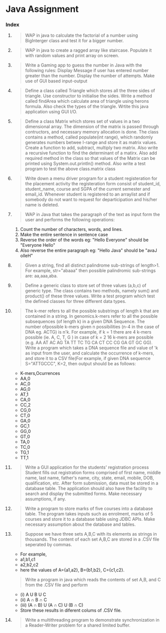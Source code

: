 # Java Assignment

### Index 

1. >WAP in java to calculate the factorial of a number using BigInterger class and test it for a bigger number.
2. >WAP in java to create a ragged array like staircase. Populate it with random values and print array on screen.
3. >Write a Gaming app to guess the number in Java with the following rules:
    Display Message if user has entered number greater than the number.
    Display the number of attempts.
    Make use of GUI based input-output 
4. >Define a class called Triangle which stores all the three sides of triangle. Use constructor to initialise the sides. Write a method called findArea which calculate area of triangle using herons formula. Also check the types of the triangle. Wrtite this java application using GUI I/O.
5. >Define a class Matrix which stores set of values in a two dimensional array. The dimension of the matrix is passed through contructors, and necessary memory allocation is done. 
The class contains a method, called populate(int range), which randomly generates numbers betwee I-range and store it as matrix values. Create a function to add, subtract, multiply two matrix. 
Also write a recursive function to find the determinant of a matirx. Also add required method in the class so that values of the Matrix can be printed using System.out.println() method. Also write a test program to test the above class.matrix class
7. >Write down a menu driver program for a student registeration for the placement activity the registeration form consist of student_id, student_name, course and SGPA of the current semester and email_id. Whenever student is registered to an arraylist and if somebody do not want to request for departicipation and his/her name is deleted.
8. >WAP in Java that takes the paragraph of the text as input form the user and performs the following operations:
    1. Count the number of characters, words, and lines. 
    2. Make the entire sentence in sentence case 
    3. Reverse the order of the words eg: "Hello Everyone" should be "Everyone Hello"
    4. Also reverse the entire paragraph eg: "Hello Java" should be "avaJ olleH"
9. >Given a string, find all distinct palindrome sub-strings of length>1. For example, str="abaaa" then possible palindromic sub-strings are: aa,aaa,aba.
10. >Define a generic class to store set of three values (a,b,c) of generic type. The class contains two methods, namely sum() and product() of these three values. Write a test program which test the defined classes for three different data types.
11. >The k-mer refers to all the possible substrings of length k that are contained in a string. In genomics.k-mers refer to all the possible subsequences (of length k) in a given DNA Sequence. The number ofpossible k-mers given n possibilities (n-4 in the case of DNA eg. ACTG) is n'k. For example, if k = 1 there are 4 k-mers possible (ie. A, C, T, G ) in case of k = 2 16 k-mers are possible (e.g. AA AT AC AG TA TT TC TG CA CT CC CG GA GT GC GG). Write a program which takes a DNA sequence file and value of 'k as input from the user, and calculate the occurrence of k-mers, and store it to a CSV file(For example, if given DNA sequence S="ATTGCCC", K=2, then output should be as follows:
    * K-mers,Ocurrences
    *  AA,0
    *  AC,0
    *  AG,0
    *  AT,1
    *  CA,0
    *  CC,2
    *  CG,0
    *  CT,0
    *  GA,0
    *  GC,1
    *  GG,0
    *  GT,0
    *  TA,0
    *  TC,0
    *  TG,1
    *  TT,1 
12. >Write a GUI application for the students' registration process Student fills out registration forms comprised of first name, middle name, last name, father's name, city, state, email, mobile, DOB, qualification, etc. After form submission, data must be stored in a database table. The application should also have the facility to search and display the submitted forms. Make necessary assumptions, if any.
13. >Write a program to store marks of five courses into a database table. The program takes inputs such as enrolment, marks of 5 courses and store it to a database table using JDBC APIs. Make necessary assumption about the database and tables.
14. >Suppose we have three sets A,B,C with its elements as strings in thousands. The content of each set A,B,C are stored in a .CSV file seperated by commas.
    * For example,
    *  a1,b1,c1
    *  a2,b2,c2
    * here the values of A={a1,a2}, B={b1,b2}, C={c1,c2}.
    > Write a program in java which reads the contents of set A,B, and C from the .CSV file and perform
    *    (i) A U B U C
    *    (ii) A ∩ B ∩ C
    *    (iii) (A ∩ B) U (A ∩ C) U (B ∩ C)
    *   Store these results in diferent colums of .CSV file.

15. >Write a multithreading program to demonstrate synchronization in a Reader-Writer problem for a shared limited buffer.